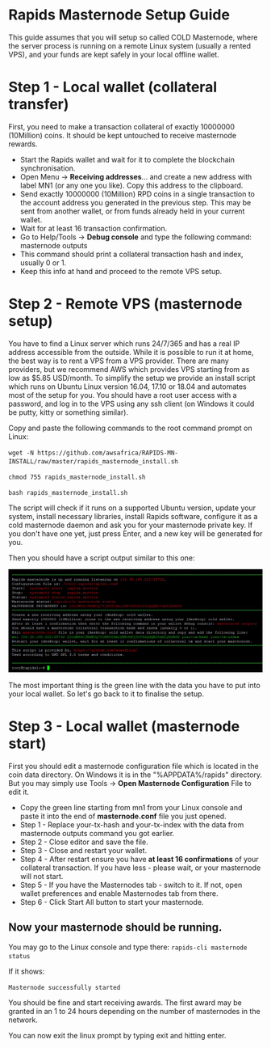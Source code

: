 # Rapids Masternode Setup Guide

This guide assumes that you will setup so called COLD Masternode, where the server process is running on a remote Linux system (usually a rented VPS), and your funds are kept safely in your local offline wallet.

# Step 1 - Local wallet (collateral transfer)
First, you need to make a transaction collateral of exactly 10000000 (10Million) coins. It should be kept untouched to receive masternode rewards.

* Start the Rapids wallet and wait for it to complete the blockchain synchronisation.
* Open Menu → **Receiving addresses**... and create a new address with label MN1 (or any one you like). Copy this address to the clipboard.
* Send exactly 10000000 (10Million) RPD coins in a single transaction to the account address you generated in the previous step. This may be sent from another wallet, or from funds already held in your current wallet.
* Wait for at least 16 transaction confirmation.
* Go to Help/Tools → **Debug console** and type the following command: masternode outputs
* This command should print a collateral transaction hash and index, usually 0 or 1.
* Keep this info at hand and proceed to the remote VPS setup.

# Step 2 - Remote VPS (masternode setup)
You have to find a Linux server which runs 24/7/365 and has a real IP address accessible from the outside. While it is possible to run it at home, the best way is to rent a VPS from a VPS provider. There are many providers, but we recommend AWS which provides VPS starting from as low as $5.85 USD/month. To simplify the setup we provide an install script which runs on Ubuntu Linux version 16.04, 17.10 or 18.04 and automates most of the setup for you. You should have a root user access with a password, and log in to the VPS using any ssh client (on Windows it could be putty, kitty or something similar).

Copy and paste the following commands to the root command prompt on Linux:

`wget -N https://github.com/awsafrica/RAPIDS-MN-INSTALL/raw/master/rapids_masternode_install.sh`

`chmod 755 rapids_masternode_install.sh`

`bash rapids_masternode_install.sh`

The script will check if it runs on a supported Ubuntu version, update your system, install necessary libraries, install Rapids software, configure it as a cold masternode daemon and ask you for your masternode private key. If you don't have one yet, just press Enter, and a new key will be generated for you.

Then you should have a script output similar to this one:

![mnsetupready](https://raw.githubusercontent.com/awsafrica/RAPIDS-MN-INSTALL/master/mnsetupready.jpg)

The most important thing is the green line with the data you have to put into your local wallet. So let's go back to it to finalise the setup.

# Step 3 - Local wallet (masternode start)

First you should edit a masternode configuration file which is located in the coin data directory. On Windows it is in the "%APPDATA%/rapids" directory. But you may simply use Tools → **Open Masternode Configuration** File to edit it.

* Copy the green line starting from mn1 from your Linux console and paste it into the end of **masternode.conf** file you just opened.
* Step 1 - Replace your-tx-hash and your-tx-index with the data from masternode outputs command you got earlier.
* Step 2 - Close editor and save the file.
* Step 3 - Close and restart your wallet.
* Step 4 - After restart ensure you have **at least 16 confirmations** of your collateral transaction. If you have less - please wait, or your masternode will not start.
* Step 5 - If you have the Masternodes tab - switch to it. If not, open wallet preferences and enable Masternodes tab from there.
* Step 6 - Click Start All button to start your masternode.

## Now your masternode should be running.

You may go to the Linux console and type there:
``rapids-cli masternode status``

If it shows:

``Masternode successfully started``

You should be fine and start receiving awards. The first award may be granted in an 1 to 24 hours depending on the number of masternodes in the network.

You can now exit the linux prompt by typing exit and hitting enter.
